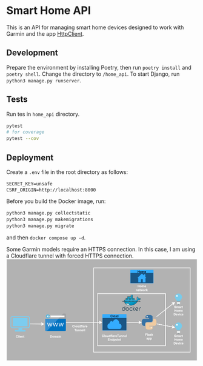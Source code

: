 # Smart Home API
This is an API for managing smart home devices designed to work with Garmin and the app [HttpClient](https://apps.garmin.com/apps/da241207-e929-4cdf-9662-11ab17ffd70d).

## Development
Prepare the environment by installing Poetry, then run `poetry install` and `poetry shell`. Change the directory to `/home_api`. To start Django, run `python3 manage.py runserver`.

## Tests
Run tes in `home_api` directory.
```bash
pytest
# for coverage
pytest --cov
```

## Deployment
Create a `.env` file in the root directory as follows:
```
SECRET_KEY=unsafe
CSRF_ORIGIN=http://localhost:8000
```
Before you build the Docker image, run:
```bash
python3 manage.py collectstatic
python3 manage.py makemigrations
python3 manage.py migrate
```
and then `docker compose up -d`.

Some Garmin models require an HTTPS connection. In this case, I am using a Cloudflare tunnel with forced HTTPS connection.
![Diagram](gl.drawio.png)
